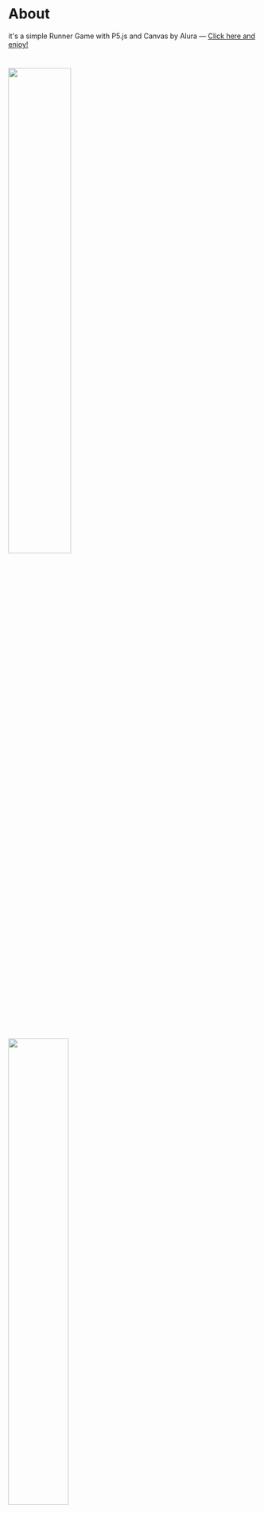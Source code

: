 # About
 it's a simple Runner Game with P5.js and Canvas by Alura — 
 [Click here and enjoy!](https://yagasakii.github.io/witchRunner/index.html)
 
 <h1><img src="https://raw.githubusercontent.com/Yagasakii/witchRunner/master/imagens/assets/loginscreen.png"  width="50%" height"100%">
 <img src="https://raw.githubusercontent.com/Yagasakii/witchRunner/master/imagens/assets/screenshot.png"  width="49%" height"100%"></h1>

# Tecnologys
- [CSS](https://developer.mozilla.org/pt-BR/docs/Web/CSS)
- [HTML](https://developer.mozilla.org/pt-BR/docs/Web/HTML)
- [JavaScript](https://www.javascript.com/)
- [P5.js](https://p5js.org/)

Developed by [Anderson "Yagasaki" Marlon](https://www.linkedin.com/in/andersonmarlon/) - Immersive Course by [Alura](https://www.alura.com.br/)
